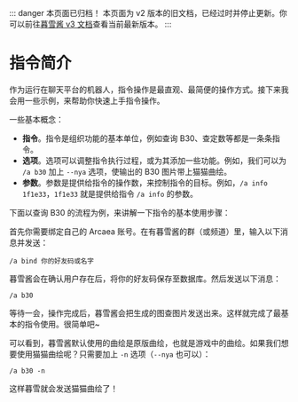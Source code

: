 ::: danger 本页面已归档！
本页面为 v2 版本的旧文档，已经过时并停止更新。你可以前往[暮雪酱 v3 文档](../v3/)查看当前最新版本。
:::

# 指令简介

作为运行在聊天平台的机器人，指令操作是最直观、最简便的操作方式。接下来我会用一些示例，来帮助你快速上手指令操作。

一些基本概念：
- **指令**。指令是组织功能的基本单位，例如查询 B30、查定数等都是一条条指令。
- **选项**。选项可以调整指令执行过程，或为其添加一些功能。例如，我们可以为 `/a b30` 加上 `--nya` 选项，使输出的 B30 图片带上猫猫曲绘。
- **参数**。参数是提供给指令的操作数，来控制指令的目标。例如，`/a info 1f1e33`，`1f1e33` 就是提供给指令 `/a info` 的参数。

下面以查询 B30 的流程为例，来讲解一下指令的基本使用步骤：

首先你需要绑定自己的 Arcaea 账号。在有暮雪酱的群（或频道）里，输入以下消息并发送：

```
/a bind 你的好友码或名字
```

暮雪酱会在确认用户存在后，将你的好友码保存至数据库。然后发送以下消息：

```
/a b30
```

等待一会，操作完成后，暮雪酱会把生成的图查图片发送出来。这样就完成了最基本的指令使用。很简单吧~

可以看到，暮雪酱默认使用的曲绘是原版曲绘，也就是游戏中的曲绘。如果我们想要使用猫猫曲绘呢？只需要加上 `-n` 选项（`--nya` 也可以）：

```
/a b30 -n
```

这样暮雪就会发送猫猫曲绘了！
